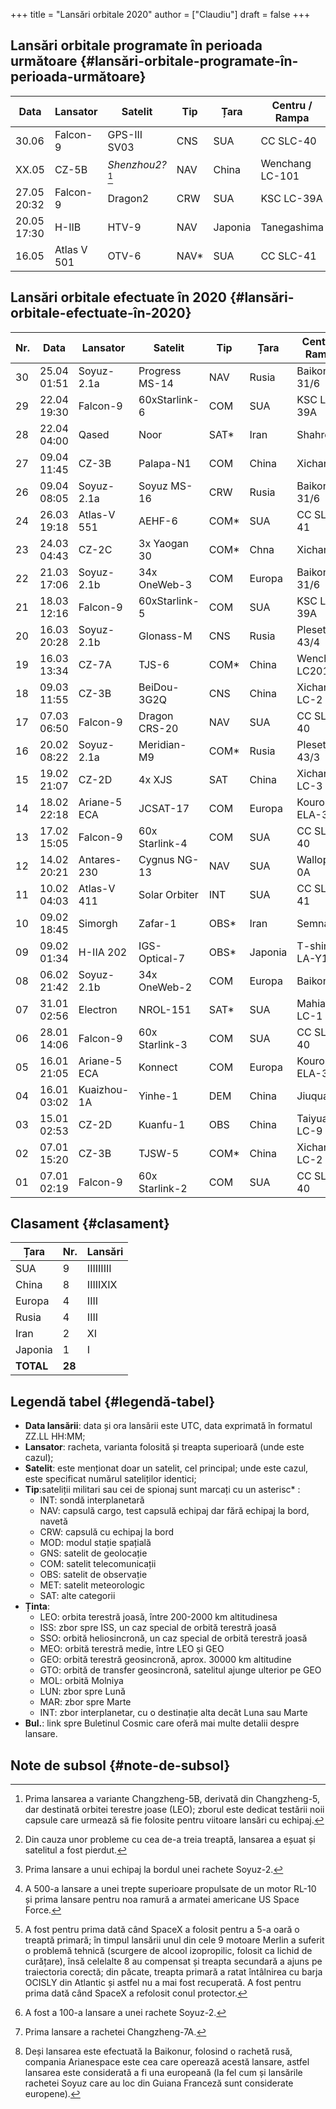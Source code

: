 +++
title = "Lansări orbitale 2020"
author = ["Claudiu"]
draft = false
+++

## Lansări orbitale programate în perioada următoare {#lansări-orbitale-programate-în-perioada-următoare}

| Data        | Lansator    | Satelit             | Tip   | Țara    | Centru / Rampa  | Ținta |
|-------------|-------------|---------------------|-------|---------|-----------------|-------|
| 30.06       | Falcon-9    | GPS-III SV03        | CNS   | SUA     | CC SLC-40       | MEO   |
| XX.05       | CZ-5B       | _Shenzhou2?_[^fn:1] | NAV   | China   | Wenchang LC-101 | LEO   |
| 27.05 20:32 | Falcon-9    | Dragon2             | CRW   | SUA     | KSC LC-39A      | ISS   |
| 20.05 17:30 | H-IIB       | HTV-9               | NAV   | Japonia | Tanegashima     | ISS   |
| 16.05       | Atlas V 501 | OTV-6               | NAV\* | SUA     | CC SLC-41       | LEO   |


## Lansări orbitale efectuate în 2020 {#lansări-orbitale-efectuate-în-2020}

| Nr. | Data        | Lansator     | Satelit        | Tip   | Țara    | Centru / Rampa | Ținta | Rezultat      | Bul.           |
|-----|-------------|--------------|----------------|-------|---------|----------------|-------|---------------|----------------|
| 30  | 25.04 01:51 | Soyuz-2.1a   | Progress MS-14 | NAV   | Rusia   | Baikonur 31/6  | ISS   | Succes        | [73](/bul/073) |
| 29  | 22.04 19:30 | Falcon-9     | 60xStarlink-6  | COM   | SUA     | KSC LC-39A     | LEO   | Succes        | [72](/bul/072) |
| 28  | 22.04 04:00 | Qased        | Noor           | SAT\* | Iran    | Shahroud       | LEO   | Succes        | [72](/bul/072) |
| 27  | 09.04 11:45 | CZ-3B        | Palapa-N1      | COM   | China   | Xichang        | GEO   | Eșec[^fn:2]   | [71](/bul/071) |
| 26  | 09.04 08:05 | Soyuz-2.1a   | Soyuz MS-16    | CRW   | Rusia   | Baikonur 31/6  | ISS   | Succes[^fn:3] | [71](/bul/071) |
| 24  | 26.03 19:18 | Atlas-V 551  | AEHF-6         | COM\* | SUA     | CC SLC-41      | GEO   | Succes[^fn:4] | [69](/bul/069) |
| 23  | 24.03 04:43 | CZ-2C        | 3x Yaogan 30   | COM\* | Chna    | Xichang        | LEO   | Succes        | [68](/bul/068) |
| 22  | 21.03 17:06 | Soyuz-2.1b   | 34x OneWeb-3   | COM   | Europa  | Baikonur 31/6  | LEO   | Succes        | [68](/bul/068) |
| 21  | 18.03 12:16 | Falcon-9     | 60xStarlink-5  | COM   | SUA     | KSC LC-39A     | LEO   | Succes[^fn:5] | [67](/bul/067) |
| 20  | 16.03 20:28 | Soyuz-2.1b   | Glonass-M      | CNS   | Rusia   | Plesetsk 43/4  | MEO   | Succes[^fn:6] | [67](/bul/067) |
| 19  | 16.03 13:34 | CZ-7A        | TJS-6          | COM\* | China   | Wenchang LC201 | GEO   | Eșec[^fn:7]   | [67](/bul/067) |
| 18  | 09.03 11:55 | CZ-3B        | BeiDou-3G2Q    | CNS   | China   | Xichang LC-2   | GEO   | Succes        | [66](/bul/066) |
| 17  | 07.03 06:50 | Falcon-9     | Dragon CRS-20  | NAV   | SUA     | CC SLC-40      | ISS   | Succes        | [66](/bul/066) |
| 16  | 20.02 08:22 | Soyuz-2.1a   | Meridian-M9    | COM\* | Rusia   | Plesetsk 43/3  | MOL   | Succes        | [64](/bul/064) |
| 15  | 19.02 21:07 | CZ-2D        | 4x XJS         | SAT   | China   | Xichang LC-3   | LEO   | Succes        | [63](/bul/063) |
| 14  | 18.02 22:18 | Ariane-5 ECA | JCSAT-17       | COM   | Europa  | Kourou ELA-3   | GEO   | Succes        | [63](/bul/063) |
| 13  | 17.02 15:05 | Falcon-9     | 60x Starlink-4 | COM   | SUA     | CC SLC-40      | LEO   | Succes        | [63](/bul/063) |
| 12  | 14.02 20:21 | Antares-230  | Cygnus NG-13   | NAV   | SUA     | Wallops 0A     | ISS   | Succes        | [63](/bul/063) |
| 11  | 10.02 04:03 | Atlas-V 411  | Solar Orbiter  | INT   | SUA     | CC SLC-41      | INT   | Succes        | [62](/bul/062) |
| 10  | 09.02 18:45 | Simorgh      | Zafar-1        | OBS\* | Iran    | Semnan         | LEO   | Eșec          | [62](/bul/062) |
| 09  | 09.02 01:34 | H-IIA 202    | IGS-Optical-7  | OBS\* | Japonia | T-shima LA-Y1  | SSO   | Succes        | [62](/bul/062) |
| 08  | 06.02 21:42 | Soyuz-2.1b   | 34x OneWeb-2   | COM   | Europa  | Baikonur       | LEO   | Succes[^fn:8] | [62](/bul/062) |
| 07  | 31.01 02:56 | Electron     | NROL-151       | SAT\* | SUA     | Mahia LC-1     | LEO   | Succes        | [61](/bul/061) |
| 06  | 28.01 14:06 | Falcon-9     | 60x Starlink-3 | COM   | SUA     | CC SLC-40      | LEO   | Succes        | [60](/bul/060) |
| 05  | 16.01 21:05 | Ariane-5 ECA | Konnect        | COM   | Europa  | Kourou ELA-3   | GEO   | Succes        | [59](/bul/059) |
| 04  | 16.01 03:02 | Kuaizhou-1A  | Yinhe-1        | DEM   | China   | Jiuquan        | SSO   | Succes        | [59](/bul/059) |
| 03  | 15.01 02:53 | CZ-2D        | Kuanfu-1       | OBS   | China   | Taiyua LC-9    | LEO   | Succes        | [58](/bul/058) |
| 02  | 07.01 15:20 | CZ-3B        | TJSW-5         | COM\* | China   | Xichang LC-2   | GTO   | Succes        | [57](/bul/057) |
| 01  | 07.01 02:19 | Falcon-9     | 60x Starlink-2 | COM   | SUA     | CC SLC-40      | LEO   | Succes        | [57](/bul/057) |


## Clasament {#clasament}

| Țara      | Nr.    | Lansări   |
|-----------|--------|-----------|
| SUA       | 9      | IIIIIIIII |
| China     | 8      | IIIIIXIX  |
| Europa    | 4      | IIII      |
| Rusia     | 4      | IIII      |
| Iran      | 2      | XI        |
| Japonia   | 1      | I         |
| **TOTAL** | **28** |           |


## Legendă tabel {#legendă-tabel}

-   **Data lansării**: data și ora lansării este UTC, data exprimată în formatul ZZ.LL HH:MM;
-   **Lansator**: racheta, varianta folosită și treapta superioară (unde este cazul);
-   **Satelit**: este menționat doar un satelit, cel principal; unde este cazul, este specificat numărul sateliților identici;
-   **Tip**:sateliții militari sau cei de spionaj sunt marcați cu un asterisc\* :
    -   INT: sondă interplanetară
    -   NAV: capsulă cargo, test capsulă echipaj dar fără echipaj la bord, navetă
    -   CRW: capsulă cu echipaj la bord
    -   MOD: modul stație spațială
    -   GNS: satelit de geolocație
    -   COM: satelit telecomunicații
    -   OBS: satelit de observație
    -   MET: satelit meteorologic
    -   SAT: alte categorii
-   **Ținta**:
    -   LEO: orbita terestră joasă, între 200-2000 km altitudinesa
    -   ISS: zbor spre ISS, un caz special de orbită terestră joasă
    -   SSO: orbită heliosincronă, un caz special de orbită terestră joasă
    -   MEO: orbită terestră medie, între LEO și GEO
    -   GEO: orbită terestră geosincronă, aprox. 30000 km altitudine
    -   GTO: orbită de transfer geosincronă, satelitul ajunge ulterior pe GEO
    -   MOL: orbită Molniya
    -   LUN: zbor spre Lună
    -   MAR: zbor spre Marte
    -   INT: zbor interplanetar, cu o destinație alta decât Luna sau Marte
-   **Bul.**: link spre Buletinul Cosmic care oferă mai multe detalii despre lansare.


## Note de subsol {#note-de-subsol}

[^fn:1]: Prima lansarea a variante Changzheng-5B, derivată din Changzheng-5, dar destinată orbitei terestre joase (LEO); zborul este dedicat testării noii capsule care urmează să fie folosite pentru viitoare lansări cu echipaj.
[^fn:2]: Din cauza unor probleme cu cea de-a treia treaptă, lansarea a eșuat și satelitul a fost pierdut.
[^fn:3]: Prima lansare a unui echipaj la bordul unei rachete Soyuz-2.
[^fn:4]: A 500-a lansare a unei trepte superioare propulsate de un motor RL-10 și prima lansare pentru noa ramură a armatei americane US Space Force.
[^fn:5]: A fost pentru prima dată când SpaceX a folosit pentru a 5-a oară o treaptă primară; în timpul lansării unul din cele 9 motoare Merlin a suferit o problemă tehnică (scurgere de alcool izopropilic, folosit ca lichid de curățare), însă celelalte 8 au compensat și treapta secundară a ajuns pe traiectoria corectă; din păcate, treapta primară a ratat întâlnirea cu barja OCISLY din Atlantic și astfel nu a mai fost recuperată. A fost pentru prima dată când SpaceX a refolosit conul protector.
[^fn:6]: A fost a 100-a lansare a unei rachete Soyuz-2.
[^fn:7]: Prima lansare a rachetei Changzheng-7A.
[^fn:8]: Deși lansarea este efectuată la Baikonur, folosind o rachetă rusă, compania Arianespace este cea care operează acestă lansare, astfel lansarea este considerată a fi una europeană (la fel cum și lansările rachetei Soyuz care au loc din Guiana Franceză sunt considerate europene).